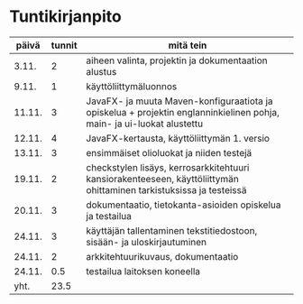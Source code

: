 # Tuntikirjanpito

**päivä** | **tunnit** | **mitä tein**
----------|------------|--------------
3.11. | 2 | aiheen valinta, projektin ja dokumentaation alustus
9.11. | 1 | käyttöliittymäluonnos
11.11. | 3 | JavaFX- ja muuta Maven-konfiguraatiota ja opiskelua + projektin englanninkielinen pohja, main- ja ui-luokat alustettu
12.11. | 4 | JavaFX-kertausta, käyttöliittymän 1. versio
13.11. | 3 | ensimmäiset olioluokat ja niiden testejä 
19.11. | 2 | checkstylen lisäys, kerrosarkkitehtuuri kansiorakenteeseen, käyttöliittymän ohittaminen tarkistuksissa ja testeissä 
20.11. | 3 | dokumentaatio, tietokanta-asioiden opiskelua ja testailua  
24.11. | 3 | käyttäjän tallentaminen tekstitiedostoon, sisään- ja uloskirjautuminen
24.11. | 2 | arkkitehtuurikuvaus, dokumentaatio
24.11. | 0.5 | testailua laitoksen koneella
yht. | 23.5 |
